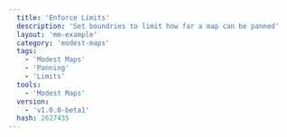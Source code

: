 ```yaml
---
  title: 'Enforce Limits'
  description: 'Set boundries to limit how far a map can be panned'
  layout: 'mm-example'
  category: 'modest-maps'
  tags:
    - 'Modest Maps'
    - 'Panning'
    - 'Limits'
  tools:
    - 'Modest Maps'
  version:
    - 'v1.0.0-beta1'
  hash: 2627435
---
```

